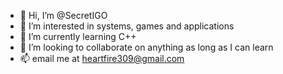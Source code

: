 - 👋 Hi, I’m @SecretIGO
- 👀 I’m interested in systems, games and applications
- 🌱 I’m currently learning C++
- 💞️ I’m looking to collaborate on anything as long as I can learn 
- 📫 email me at heartfire309@gmail.com

<!---
SecretIGO/SecretIGO is a ✨ special ✨ repository because its `README.md` (this file) appears on your GitHub profile.
You can click the Preview link to take a look at your changes.
--->
